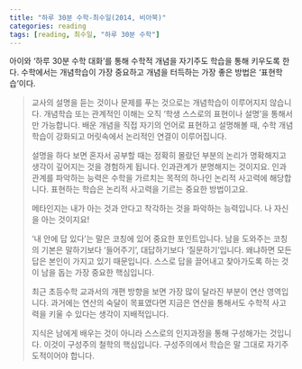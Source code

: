 ```yaml
---
title: "하루 30분 수학-최수일(2014, 비아북)"
categories: reading
tags: [reading, 최수일, "하루 30분 수학"]
---
```


아이와 ‘하루 30분 수학 대화’를 통해 수학적 개념을 자기주도 학습을 통해 키우도록 한다. 수학에서는 개념학습이 가장 중요하고 개념을 터득하는 가장 좋은  방법은 ‘표현학습’이다.

> 교사의 설명을 듣는 것이나 문제를 푸는 것으로는 개념학습이 이루어지지 않습니다. 개념학습 또는 관계적인 이해는 오직 ‘학생 스스로의 표현이나 설명’을 통해서만 가능합니다. 배운 개념을 직접 자기의 언어로 표현하고 설명해볼 때, 수학 개념학습이 강화되고 머릿속에서 논리적인 연결이 이루어집니다.
>
> 설명을 하다 보면 혼자서 공부할 때는 정확히 몰랐던 부분의 논리가 명확해지고 생각이 깊어지는 것을 경험하게 됩니다. 인과관계가 분명해지는 것이지요. 인과관계를 파악하는 능력은 수학을 가르치는 목적의 하나인 논리적 사고력에 해당합니다. 표현하는 학습은 논리적 사고력을 기르는 중요한 방법이고요.
>
> 메타인지는 내가 아는 것과 안다고 착각하는 것을 파악하는 능력입니다. 나 자신을 아는 것이지요!
>
> ‘내 안에 답 있다’는 말은 코칭에 있어 중요한 포인트입니다. 남을 도와주는 코칭의 기본은 말하기보다 ‘들어주기’, 대답하기보다 ‘질문하기’입니다. 왜냐하면 모든 답은 본인이 가지고 있기 때문입니다. 스스로 답을 끌어내고 찾아가도록 하는 것이 남을 돕는 가장 중요한 핵심입니다.
>
> 최근 초등수학 교과서의 개편 방향을 보면 가장 많이 달라진 부분이 연산 영역입니다. 과거에는 연산의 숙달이 목표였다면 지금은 연산을 통해서도 수학적 사고력을 키울 수 있다는 생각이 지배적입니다.
>
> 지식은 남에게 배우는 것이 아니라 스스로의 인지과정을 통해 구성해가는 것입니다. 이것이 구성주의 철학의 핵심입니다. 구성주의에서 학습은 말 그대로 자기주도적이어야 합니다.